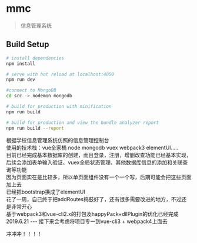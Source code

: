 # mmc

> 信息管理系统

## Build Setup

``` bash
# install dependencies
npm install

# serve with hot reload at localhost:4050
npm run dev

#connect to MongoDB
cd src -> nodemon mongodb

# build for production with minification
npm run build

# build for production and view the bundle analyzer report
npm run build --report
```

根据学校信息管理系统仿照的信息管理控制台</br>
使用的技术栈：vue全家桶  node   mongodb  vuex   webpack3   elementUI.....</br>
目前已经完成基本数据库的创建，而且登录，注册，增删改查功能已经基本实现，后续会添加表单输入验证、vuex全局状态管理、其他数据库信息的添加和关联查询等功能</br>
因为页面实在是比较多，所以单页面组件没有一个一个写，后期可能会把这些页面加上去</br>
已经把bootstrap换成了elementUI</br>
花了一周，自己终于把addRoutes捣鼓好了，还有很多需要改进的地方，不过还是非常开心</br>
基于webpack3和vue-cli2.x的打包及happyPack+dllPlugin的优化已经完成</br>
2019.6.21 --- 接下来会考虑将项目专一到vue-cli3 + webpack4上面去</br>

冲冲冲！！！！
